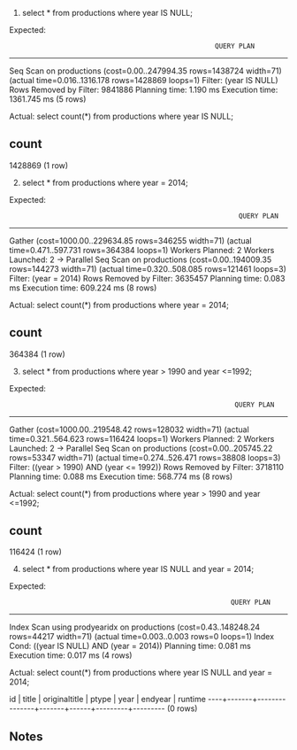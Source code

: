 1. select * from productions where year IS NULL;

Expected:

                                                        QUERY PLAN
--------------------------------------------------------------------------------------------------------------------------
 Seq Scan on productions  (cost=0.00..247994.35 rows=1438724 width=71) (actual time=0.016..1316.178 rows=1428869 loops=1)
   Filter: (year IS NULL)
   Rows Removed by Filter: 9841886
 Planning time: 1.190 ms
 Execution time: 1361.745 ms
(5 rows)

Actual:
select count(*) from productions where year IS NULL;

  count
---------
 1428869
(1 row)


2. select * from productions where year = 2014;

Expected:

                                                              QUERY PLAN                              
--------------------------------------------------------------------------------------------------------------------------------------
 Gather  (cost=1000.00..229634.85 rows=346255 width=71) (actual time=0.471..597.731 rows=364384 loops=1)
   Workers Planned: 2
   Workers Launched: 2
   ->  Parallel Seq Scan on productions  (cost=0.00..194009.35 rows=144273 width=71) (actual time=0.320..508.085 rows=121461 loops=3)
         Filter: (year = 2014)
         Rows Removed by Filter: 3635457
 Planning time: 0.083 ms
 Execution time: 609.224 ms
(8 rows)

Actual:
select count(*) from productions where year = 2014;

 count
--------
 364384
(1 row)


3. select * from productions where year > 1990 and year <=1992;

Expected:

                                                             QUERY PLAN
------------------------------------------------------------------------------------------------------------------------------------
 Gather  (cost=1000.00..219548.42 rows=128032 width=71) (actual time=0.321..564.623 rows=116424 loops=1)
   Workers Planned: 2
   Workers Launched: 2
   ->  Parallel Seq Scan on productions  (cost=0.00..205745.22 rows=53347 width=71) (actual time=0.274..526.471 rows=38808 loops=3)
         Filter: ((year > 1990) AND (year <= 1992))
         Rows Removed by Filter: 3718110
 Planning time: 0.088 ms
 Execution time: 568.774 ms
(8 rows)

Actual:
select count(*) from productions where year > 1990 and year <=1992;

 count
--------
 116424
(1 row)


4. select * from productions where year IS NULL and year = 2014;

Expected:

                                                            QUERY PLAN
-----------------------------------------------------------------------------------------------------------------------------------
 Index Scan using prodyearidx on productions  (cost=0.43..148248.24 rows=44217 width=71) (actual time=0.003..0.003 rows=0 loops=1)
   Index Cond: ((year IS NULL) AND (year = 2014))
 Planning time: 0.081 ms
 Execution time: 0.017 ms
(4 rows)
 
Actual:
select count(*) from productions where year IS NULL and year = 2014;

 id | title | originaltitle | ptype | year | endyear | runtime
----+-------+---------------+-------+------+---------+---------
(0 rows)



## Notes

